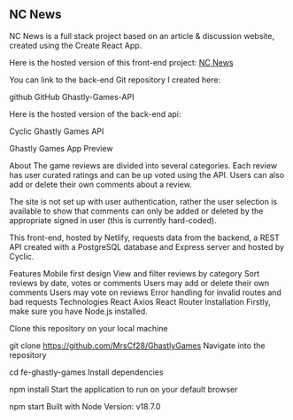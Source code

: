 ## NC News

NC News is a full stack project based on an article & discussion website, created using the Create React App.

Here is the hosted version of this front-end project:
[NC News](https://zalwayjh-nc-news.netlify.app/)

You can link to the back-end Git repository I created here:

github GitHub Ghastly-Games-API

Here is the hosted version of the back-end api:

Cyclic Ghastly Games API

Ghastly Games App Preview

About
The game reviews are divided into several categories. Each review has user curated ratings and can be up voted using the API. Users can also add or delete their own comments about a review.

The site is not set up with user authentication, rather the user selection is available to show that comments can only be added or deleted by the appropriate signed in user (this is currently hard-coded).

This front-end, hosted by Netlify, requests data from the backend, a REST API created with a PostgreSQL database and Express server and hosted by Cyclic.

Features
Mobile first design
View and filter reviews by category
Sort reviews by date, votes or comments
Users may add or delete their own comments
Users may vote on reviews
Error handling for invalid routes and bad requests
Technologies
React
Axios
React Router
Installation
Firstly, make sure you have Node.js installed.

Clone this repository on your local machine

git clone https://github.com/MrsCf28/GhastlyGames
Navigate into the repository

cd fe-ghastly-games
Install dependencies

npm install
Start the application to run on your default browser

npm start
Built with Node Version:
v18.7.0
